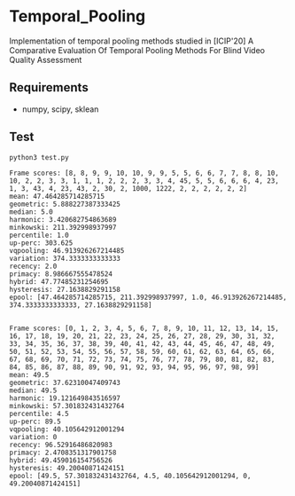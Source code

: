 # Temporal_Pooling
Implementation of temporal pooling methods studied in [ICIP'20] A Comparative Evaluation Of Temporal Pooling Methods For Blind Video Quality Assessment

## Requirements

* numpy, scipy, sklean

## Test

`python3 test.py`

```
Frame scores: [8, 8, 9, 9, 10, 10, 9, 9, 5, 5, 6, 6, 7, 7, 8, 8, 10, 10, 2, 2, 3, 3, 1, 1, 1, 2, 2, 2, 3, 3, 4, 45, 5, 5, 6, 6, 6, 4, 23, 1, 3, 43, 4, 23, 43, 2, 30, 2, 1000, 1222, 2, 2, 2, 2, 2, 2]
mean: 47.464285714285715
geometric: 5.888227387333425
median: 5.0
harmonic: 3.420682754863689
minkowski: 211.392998937997
percentile: 1.0
up-perc: 303.625
vqpooling: 46.913926267214485
variation: 374.3333333333333
recency: 2.0
primacy: 8.986667555478524
hybrid: 47.77485231254695
hysteresis: 27.1638829291158
epool: [47.464285714285715, 211.392998937997, 1.0, 46.913926267214485, 374.3333333333333, 27.1638829291158]


Frame scores: [0, 1, 2, 3, 4, 5, 6, 7, 8, 9, 10, 11, 12, 13, 14, 15, 16, 17, 18, 19, 20, 21, 22, 23, 24, 25, 26, 27, 28, 29, 30, 31, 32, 33, 34, 35, 36, 37, 38, 39, 40, 41, 42, 43, 44, 45, 46, 47, 48, 49, 50, 51, 52, 53, 54, 55, 56, 57, 58, 59, 60, 61, 62, 63, 64, 65, 66, 67, 68, 69, 70, 71, 72, 73, 74, 75, 76, 77, 78, 79, 80, 81, 82, 83, 84, 85, 86, 87, 88, 89, 90, 91, 92, 93, 94, 95, 96, 97, 98, 99]
mean: 49.5
geometric: 37.62310047409743
median: 49.5
harmonic: 19.121649843516597
minkowski: 57.301832431432764
percentile: 4.5
up-perc: 89.5
vqpooling: 40.105642912001294
variation: 0
recency: 96.52916486820983
primacy: 2.4708351317901758
hybrid: 49.459016154756526
hysteresis: 49.20040871424151
epool: [49.5, 57.301832431432764, 4.5, 40.105642912001294, 0, 49.20040871424151]
```